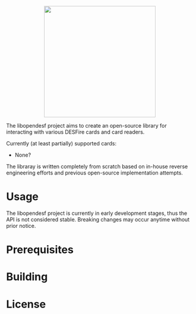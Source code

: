 <p align="center">
  <img src="https://i.imgur.com/uuRQ0iI.png" width=300>
</p>

The libopendesf project aims to create an open-source library for interacting with various DESFire cards and card readers.

Currently (at least partially) supported cards:
* None?

The libraray is written completely from scratch based on in-house reverse engineering efforts and previous open-source implementation attempts.

# Usage
The libopendesf project is currently in early development stages, thus the API is not considered stable. Breaking changes may occur anytime without prior notice.

# Prerequisites

# Building

# License

